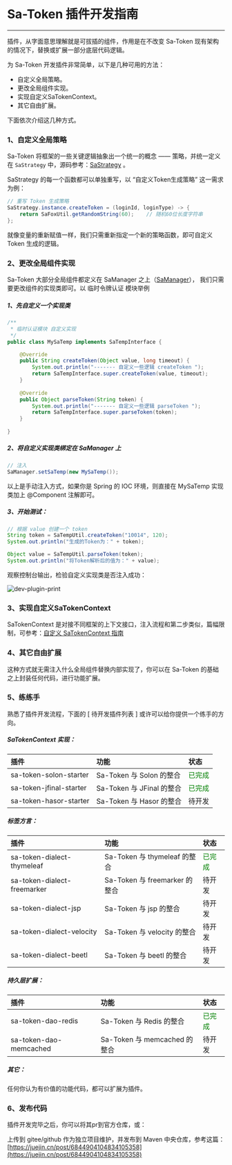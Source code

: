 # Sa-Token 插件开发指南 

--- 

插件，从字面意思理解就是可拔插的组件，作用是在不改变 Sa-Token 现有架构的情况下，替换或扩展一部分底层代码逻辑。
					
为 Sa-Token 开发插件非常简单，以下是几种可用的方法：

- 自定义全局策略。
- 更改全局组件实现。
- 实现自定义SaTokenContext。
- 其它自由扩展。

下面依次介绍这几种方式。

### 1、自定义全局策略

Sa-Token 将框架的一些关键逻辑抽象出一个统一的概念 —— 策略，并统一定义在 `SaStrategy` 中，源码参考：[SaStrategy](https://gitee.com/dromara/sa-token/blob/master/sa-token-core/src/main/java/cn/dev33/satoken/strategy/SaStrategy.java) 。

SaStrategy 的每一个函数都可以单独重写，以 “自定义Token生成策略” 这一需求为例：

``` java
// 重写 Token 生成策略 
SaStrategy.instance.createToken = (loginId, loginType) -> {
	return SaFoxUtil.getRandomString(60);    // 随机60位长度字符串
};
```

就像变量的重新赋值一样，我们只需重新指定一个新的策略函数，即可自定义 Token 生成的逻辑。


### 2、更改全局组件实现

Sa-Token 大部分全局组件都定义在 SaManager 之上（[SaManager](https://gitee.com/dromara/sa-token/blob/master/sa-token-core/src/main/java/cn/dev33/satoken/SaManager.java)），
我们只需要更改组件的实现类即可。以 临时令牌认证 模块举例

##### 1、先自定义一个实现类 

``` java
/**
 * 临时认证模块 自定义实现 
 */
public class MySaTemp implements SaTempInterface {

	@Override
	public String createToken(Object value, long timeout) {
		System.out.println("------- 自定义一些逻辑 createToken ");
		return SaTempInterface.super.createToken(value, timeout);
	}
	
	@Override
	public Object parseToken(String token) {
		System.out.println("------- 自定义一些逻辑 parseToken ");
		return SaTempInterface.super.parseToken(token);
	}
	
}
```

##### 2、将自定义实现类绑定在 SaManager 上
``` java
// 注入 
SaManager.setSaTemp(new MySaTemp());
```

以上是手动注入方式，如果你是 Spring 的 IOC 环境，则直接在 MySaTemp 实现类加上 @Component 注解即可。

##### 3、开始测试：

``` java 
// 根据 value 创建一个 token 
String token = SaTempUtil.createToken("10014", 120);
System.out.println("生成的Token为：" + token);

Object value = SaTempUtil.parseToken(token);
System.out.println("将Token解析后的值为：" + value);
```

观察控制台输出，检验自定义实现类是否注入成功：

![dev-plugin-print](https://oss.dev33.cn/sa-token/doc/dev-plugin-print.png)


### 3、实现自定义SaTokenContext
SaTokenContext 是对接不同框架的上下文接口，注入流程和第二步类似，篇幅限制，可参考：[自定义 SaTokenContext 指南](/fun/sa-token-context)


### 4、其它自由扩展
这种方式就无需注入什么全局组件替换内部实现了，你可以在 Sa-Token 的基础之上封装任何代码，进行功能扩展。


### 5、练练手
熟悉了插件开发流程，下面的 [ 待开发插件列表 ] 或许可以给你提供一个练手的方向。

##### SaTokenContext 实现：

| 插件						| 功能						| 状态			|
| :--------					| :--------					| :--------		|
| sa-token-solon-starter	| Sa-Token 与 Solon 的整合	| <font color="green" >已完成</font>		|
| sa-token-jfinal-starter	| Sa-Token 与 JFinal 的整合	| <font color="green" >已完成</font>		|
| sa-token-hasor-starter	| Sa-Token 与 Hasor 的整合	| 待开发			|

##### 标签方言：

| 插件							| 功能							| 状态			|
| :--------						| :--------						| :--------		|
| sa-token-dialect-thymeleaf	| Sa-Token 与 thymeleaf 的整合	| <font color="green" >已完成</font>			|
| sa-token-dialect-freemarker	| Sa-Token 与 freemarker 的整合	| 待开发			|
| sa-token-dialect-jsp			| Sa-Token 与 jsp 的整合			| 待开发			|
| sa-token-dialect-velocity		| Sa-Token 与 velocity 的整合	| 待开发			|
| sa-token-dialect-beetl		| Sa-Token 与 beetl 的整合		| 待开发			|

##### 持久层扩展：

| 插件							| 功能							| 状态			|
| :--------						| :--------						| :--------		|
| sa-token-dao-redis			| Sa-Token 与 Redis 的整合		| <font color="green" >已完成</font>			|
| sa-token-dao-memcached		| Sa-Token 与 memcached 的整合	| 待开发			|

##### 其它：
任何你认为有价值的功能代码，都可以扩展为插件。


### 6、发布代码
插件开发完毕之后，你可以将其pr到官方仓库，或：

上传到 gitee/github 作为独立项目维护，并发布到 Maven 中央仓库，参考这篇：[https://juejin.cn/post/6844904104834105358](https://juejin.cn/post/6844904104834105358)





